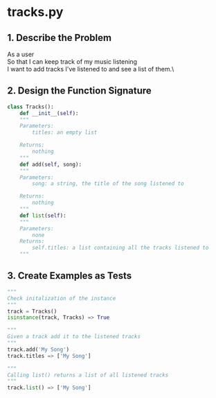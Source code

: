 # tracks.py

## 1. Describe the Problem

As a user\
So that I can keep track of my music listening\
I want to add tracks I've listened to and see a list of them.\

## 2. Design the Function Signature

```python
class Tracks():
    def __init__(self):
    """
    Parameters:
        titles: an empty list

    Returns: 
        nothing
    """
    def add(self, song):
    """
    Parameters:
        song: a string, the title of the song listened to

    Returns: 
        nothing
    """
    def list(self):
    """
    Parameters:
        none
    Returns: 
        self.titles: a list containing all the tracks listened to
    """
```

## 3. Create Examples as Tests


```python
"""
Check initalization of the instance 
"""
track = Tracks()
isinstance(track, Tracks) => True

"""
Given a track add it to the listened tracks 
"""
track.add('My Song')
track.titles => ['My Song']

"""
Calling list() returns a list of all listened tracks 
"""
track.list() => ['My Song']
```
